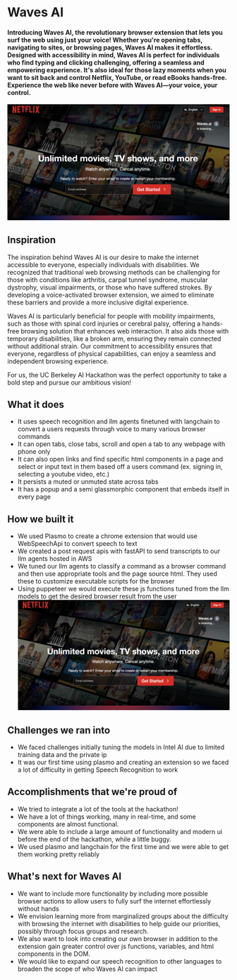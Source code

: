 # Waves AI

#### Introducing Waves AI, the revolutionary browser extension that lets you surf the web using just your voice! Whether you're opening tabs, navigating to sites, or browsing pages, Waves AI makes it effortless. Designed with accessibility in mind, Waves AI is perfect for individuals who find typing and clicking challenging, offering a seamless and empowering experience. It's also ideal for those lazy moments when you want to sit back and control Netflix, YouTube, or read eBooks hands-free. Experience the web like never before with Waves AI—your voice, your control.

![Image of Waves AI working on Netflix](https://github.com/viveknadig282/waves.ai/blob/master/assets/waves-example.png?raw=true)

## Inspiration
The inspiration behind Waves AI is our desire to make the internet accessible to everyone, especially individuals with disabilities. We recognized that traditional web browsing methods can be challenging for those with conditions like arthritis, carpal tunnel syndrome, muscular dystrophy, visual impairments, or those who have suffered strokes. By developing a voice-activated browser extension, we aimed to eliminate these barriers and provide a more inclusive digital experience.

Waves AI is particularly beneficial for people with mobility impairments, such as those with spinal cord injuries or cerebral palsy, offering a hands-free browsing solution that enhances web interaction. It also aids those with temporary disabilities, like a broken arm, ensuring they remain connected without additional strain. Our commitment to accessibility ensures that everyone, regardless of physical capabilities, can enjoy a seamless and independent browsing experience.

For us, the UC Berkeley AI Hackathon was the perfect opportunity to take a bold step and pursue our ambitious vision!

## What it does
- It uses speech recognition and llm agents finetuned with langchain to convert a users requests through voice to many various browser commands
- It can open tabs, close tabs, scroll and open a tab to any webpage with phone only
- It can also open links and find specific html components in a page and select or input text in them based off a users command (ex. signing in, selecting a youtube video, etc.)
- It persists a muted or unmuted state across tabs
- It has a popup and a semi glassmorphic component that embeds itself in every page

## How we built it
- We used Plasmo to create a chrome extension that would use WebSpeechApi to convert speech to text
- We created a post request apis with fastAPI to send transcripts to our llm agents hosted in AWS
- We tuned our llm agents to classify a command as a browser command and then use appropriate tools and the page source html. They used these to customize executable scripts for the browser
- Using puppeteer we would execute these js functions tuned from the llm models to get the desired browser result from the user
![Text Stack Flow Chart](https://github.com/viveknadig282/waves.ai/blob/master/assets/waves-example.png?raw=true)

## Challenges we ran into
- We faced challenges initially tuning the models in Intel AI due to limited training data and the private ip
- It was our first time using plasmo and creating an extension so we faced a lot of difficulty in getting Speech Recognition to work


## Accomplishments that we're proud of
- We tried to integrate a lot of the tools at the hackathon!
- We have a lot of things working, many in real-time, and some components are almost functional. 
- We were able to include a large amount of functionality and modern ui before the end of the hackathon, while a little buggy.
- We used plasmo and langchain for the first time and we were able to get them working pretty reliably 

## What's next for Waves AI
- We want to include more functionality by including more possible browser actions to allow users to fully surf the internet effortlessly without hands
- We envision learning more from marginalized groups about the difficulty with browsing the internet with disabilities to help guide our priorities, possibly through focus groups and research. 
- We also want to look into creating our own browser in addition to the extension gain greater control over js functions, variables, and html components in the DOM.
- We would like to expand our speech recognition to other languages to broaden the scope of who Waves AI can impact

